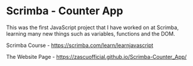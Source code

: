 # Scrimba - Counter App

This was the first JavaScript project that I have worked on at Scrimba, learning many new things such as variables, functions and the DOM.

Scrimba Course - https://scrimba.com/learn/learnjavascript

The Website Page - https://zascuofficial.github.io/Scrimba-Counter_App/
